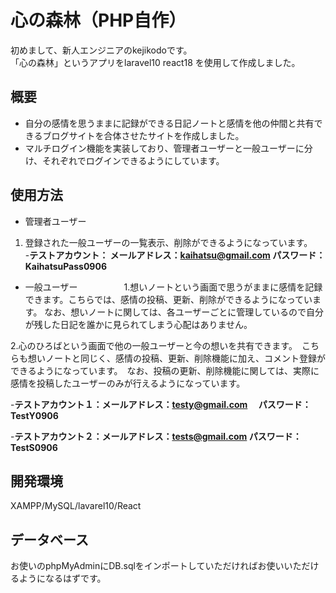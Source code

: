 # 心の森林（PHP自作）
初めまして、新人エンジニアのkejikodoです。    
「心の森林」というアプリをlaravel10 react18 を使用して作成しました。

## 概要
- 自分の感情を思うままに記録ができる日記ノートと感情を他の仲間と共有できるブログサイトを合体させたサイトを作成しました。    
 - マルチログイン機能を実装しており、管理者ユーザーと一般ユーザーに分け、それぞれでログインできるようにしています。
 

## 使用方法
- 管理者ユーザー     
1. 登録された一般ユーザーの一覧表示、削除ができるようになっています。     
-**テストアカウント：     メールアドレス：kaihatsu@gmail.com     パスワード：KaihatsuPass0906**

- 一般ユーザー　　　　　
1.想いノートという画面で思うがままに感情を記録できます。こちらでは、感情の投稿、更新、削除ができるようになっています。    なお、想いノートに関しては、各ユーザーごとに管理しているので自分が残した日記を誰かに見られてしまう心配はありません。

2.心のひろばという画面で他の一般ユーザーと今の想いを共有できます。　こちらも想いノートと同じく、感情の投稿、更新、削除機能に加え、コメント登録ができるようになっています。　なお、投稿の更新、削除機能に関しては、実際に感情を投稿したユーザーのみが行えるようになっています。


-**テストアカウント１：メールアドレス：testy@gmail.com  　パスワード：TestY0906**

-**テストアカウント２：メールアドレス：tests@gmail.com    パスワード：TestS0906**


## 開発環境
XAMPP/MySQL/lavarel10/React

## データベース
お使いのphpMyAdminにDB.sqlをインポートしていただければお使いいただけるようになるはずです。
